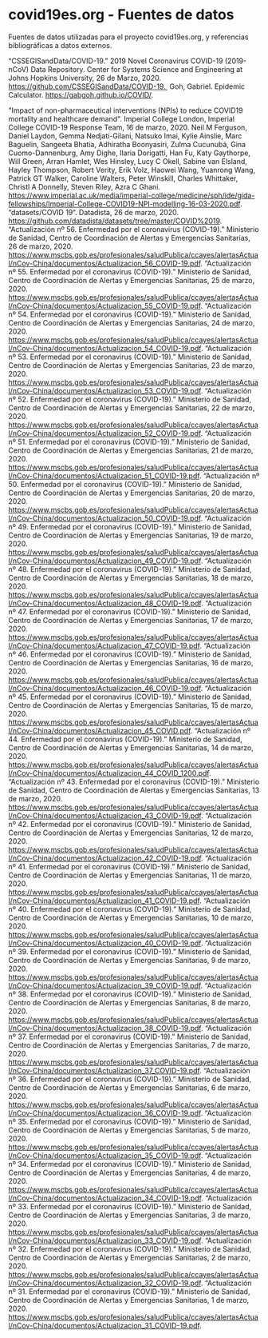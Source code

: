 # covid19es.org - Fuentes de datos
Fuentes de datos utilizadas para el proyecto covid19es.org, y referencias bibliográficas a datos externos.

“CSSEGISandData/COVID-19.” 2019 Novel Coronavirus COVID-19 (2019-nCoV) Data Repository. Center for Systems Science and Engineering at Johns Hopkins University, 26 de Marzo, 2020. https://github.com/CSSEGISandData/COVID-19. 
Goh, Gabriel. Epidemic Calculator. https://gabgoh.github.io/COVID/.

"Impact of non-pharmaceutical interventions (NPIs) to reduce COVID19 mortality and healthcare demand​". Imperial College London, Imperial College COVID-19 Response Team, 16 de marzo, 2020. Neil M Ferguson, Daniel Laydon, Gemma Nedjati-Gilani, Natsuko Imai, Kylie Ainslie, Marc Baguelin, Sangeeta Bhatia, Adhiratha Boonyasiri, Zulma Cucunubá, Gina Cuomo-Dannenburg, Amy Dighe, Ilaria Dorigatti, Han Fu, Katy Gaythorpe, Will Green, Arran Hamlet, Wes Hinsley, Lucy C Okell, Sabine van Elsland, Hayley Thompson, Robert Verity, Erik Volz, Haowei Wang, Yuanrong Wang, Patrick GT Walker, Caroline Walters, Peter Winskill, Charles Whittaker, Christl A Donnelly, Steven Riley, Azra C Ghani. https://www.imperial.ac.uk/media/imperial-college/medicine/sph/ide/gida-fellowships/Imperial-College-COVID19-NPI-modelling-16-03-2020.pdf.
“datasets/COVID 19“. Datadista, 26 de marzo, 2020. https://github.com/datadista/datasets/tree/master/COVID%2019.
“Actualización nº 56. Enfermedad por el coronavirus (COVID-19).” Ministerio de Sanidad, Centro de Coordinación de Alertas y Emergencias Sanitarias, 26 de marzo, 2020. https://www.mscbs.gob.es/profesionales/saludPublica/ccayes/alertasActual/nCov-China/documentos/Actualizacion_56_COVID-19.pdf.
“Actualización nº 55. Enfermedad por el coronavirus (COVID-19).” Ministerio de Sanidad, Centro de Coordinación de Alertas y Emergencias Sanitarias, 25 de marzo, 2020. https://www.mscbs.gob.es/profesionales/saludPublica/ccayes/alertasActual/nCov-China/documentos/Actualizacion_55_COVID-19.pdf.
“Actualización nº 54. Enfermedad por el coronavirus (COVID-19).” Ministerio de Sanidad, Centro de Coordinación de Alertas y Emergencias Sanitarias, 24 de marzo, 2020. https://www.mscbs.gob.es/profesionales/saludPublica/ccayes/alertasActual/nCov-China/documentos/Actualizacion_54_COVID-19.pdf.
“Actualización nº 53. Enfermedad por el coronavirus (COVID-19).” Ministerio de Sanidad, Centro de Coordinación de Alertas y Emergencias Sanitarias, 23 de marzo, 2020. https://www.mscbs.gob.es/profesionales/saludPublica/ccayes/alertasActual/nCov-China/documentos/Actualizacion_53_COVID-19.pdf.
“Actualización nº 52. Enfermedad por el coronavirus (COVID-19).” Ministerio de Sanidad, Centro de Coordinación de Alertas y Emergencias Sanitarias, 22 de marzo, 2020. https://www.mscbs.gob.es/profesionales/saludPublica/ccayes/alertasActual/nCov-China/documentos/Actualizacion_52_COVID-19.pdf.
“Actualización nº 51. Enfermedad por el coronavirus (COVID-19).” Ministerio de Sanidad, Centro de Coordinación de Alertas y Emergencias Sanitarias, 21 de marzo, 2020. https://www.mscbs.gob.es/profesionales/saludPublica/ccayes/alertasActual/nCov-China/documentos/Actualizacion_51_COVID-19.pdf.
“Actualización nº 50. Enfermedad por el coronavirus (COVID-19).” Ministerio de Sanidad, Centro de Coordinación de Alertas y Emergencias Sanitarias, 20 de marzo, 2020. https://www.mscbs.gob.es/profesionales/saludPublica/ccayes/alertasActual/nCov-China/documentos/Actualizacion_50_COVID-19.pdf.
“Actualización nº 49. Enfermedad por el coronavirus (COVID-19).” Ministerio de Sanidad, Centro de Coordinación de Alertas y Emergencias Sanitarias, 19 de marzo, 2020. https://www.mscbs.gob.es/profesionales/saludPublica/ccayes/alertasActual/nCov-China/documentos/Actualizacion_49_COVID-19.pdf.
“Actualización nº 48. Enfermedad por el coronavirus (COVID-19).” Ministerio de Sanidad, Centro de Coordinación de Alertas y Emergencias Sanitarias, 18 de marzo, 2020. https://www.mscbs.gob.es/profesionales/saludPublica/ccayes/alertasActual/nCov-China/documentos/Actualizacion_48_COVID-19.pdf.
“Actualización nº 47. Enfermedad por el coronavirus (COVID-19).” Ministerio de Sanidad, Centro de Coordinación de Alertas y Emergencias Sanitarias, 17 de marzo, 2020. https://www.mscbs.gob.es/profesionales/saludPublica/ccayes/alertasActual/nCov-China/documentos/Actualizacion_47_COVID-19.pdf.
“Actualización nº 46. Enfermedad por el coronavirus (COVID-19).” Ministerio de Sanidad, Centro de Coordinación de Alertas y Emergencias Sanitarias, 16 de marzo, 2020. https://www.mscbs.gob.es/profesionales/saludPublica/ccayes/alertasActual/nCov-China/documentos/Actualizacion_46_COVID-19.pdf.
“Actualización nº 45. Enfermedad por el coronavirus (COVID-19).” Ministerio de Sanidad, Centro de Coordinación de Alertas y Emergencias Sanitarias, 15 de marzo, 2020. https://www.mscbs.gob.es/profesionales/saludPublica/ccayes/alertasActual/nCov-China/documentos/Actualizacion_45_COVID.pdf.
“Actualización nº 44. Enfermedad por el coronavirus (COVID-19).” Ministerio de Sanidad, Centro de Coordinación de Alertas y Emergencias Sanitarias, 14 de marzo, 2020. https://www.mscbs.gob.es/profesionales/saludPublica/ccayes/alertasActual/nCov-China/documentos/Actualizacion_44_COVID_1200.pdf.
“Actualización nº 43. Enfermedad por el coronavirus (COVID-19).” Ministerio de Sanidad, Centro de Coordinación de Alertas y Emergencias Sanitarias, 13 de marzo, 2020. https://www.mscbs.gob.es/profesionales/saludPublica/ccayes/alertasActual/nCov-China/documentos/Actualizacion_43_COVID-19.pdf.
“Actualización nº 42. Enfermedad por el coronavirus (COVID-19).” Ministerio de Sanidad, Centro de Coordinación de Alertas y Emergencias Sanitarias, 12 de marzo, 2020. https://www.mscbs.gob.es/profesionales/saludPublica/ccayes/alertasActual/nCov-China/documentos/Actualizacion_42_COVID-19.pdf.
“Actualización nº 41. Enfermedad por el coronavirus (COVID-19).” Ministerio de Sanidad, Centro de Coordinación de Alertas y Emergencias Sanitarias, 11 de marzo, 2020. https://www.mscbs.gob.es/profesionales/saludPublica/ccayes/alertasActual/nCov-China/documentos/Actualizacion_41_COVID-19.pdf.
“Actualización nº 40. Enfermedad por el coronavirus (COVID-19).” Ministerio de Sanidad, Centro de Coordinación de Alertas y Emergencias Sanitarias, 10 de marzo, 2020. https://www.mscbs.gob.es/profesionales/saludPublica/ccayes/alertasActual/nCov-China/documentos/Actualizacion_40_COVID-19.pdf.
“Actualización nº 39. Enfermedad por el coronavirus (COVID-19).” Ministerio de Sanidad, Centro de Coordinación de Alertas y Emergencias Sanitarias, 9 de marzo, 2020. https://www.mscbs.gob.es/profesionales/saludPublica/ccayes/alertasActual/nCov-China/documentos/Actualizacion_39_COVID-19.pdf.
“Actualización nº 38. Enfermedad por el coronavirus (COVID-19).” Ministerio de Sanidad, Centro de Coordinación de Alertas y Emergencias Sanitarias, 8 de marzo, 2020. https://www.mscbs.gob.es/profesionales/saludPublica/ccayes/alertasActual/nCov-China/documentos/Actualizacion_38_COVID-19.pdf.
“Actualización nº 37. Enfermedad por el coronavirus (COVID-19).” Ministerio de Sanidad, Centro de Coordinación de Alertas y Emergencias Sanitarias, 7 de marzo, 2020. https://www.mscbs.gob.es/profesionales/saludPublica/ccayes/alertasActual/nCov-China/documentos/Actualizacion_37_COVID-19.pdf.
“Actualización nº 36. Enfermedad por el coronavirus (COVID-19).” Ministerio de Sanidad, Centro de Coordinación de Alertas y Emergencias Sanitarias, 6 de marzo, 2020. https://www.mscbs.gob.es/profesionales/saludPublica/ccayes/alertasActual/nCov-China/documentos/Actualizacion_36_COVID-19.pdf.
“Actualización nº 35. Enfermedad por el coronavirus (COVID-19).” Ministerio de Sanidad, Centro de Coordinación de Alertas y Emergencias Sanitarias, 5 de marzo, 2020. https://www.mscbs.gob.es/profesionales/saludPublica/ccayes/alertasActual/nCov-China/documentos/Actualizacion_35_COVID-19.pdf.
“Actualización nº 34. Enfermedad por el coronavirus (COVID-19).” Ministerio de Sanidad, Centro de Coordinación de Alertas y Emergencias Sanitarias, 4 de marzo, 2020. https://www.mscbs.gob.es/profesionales/saludPublica/ccayes/alertasActual/nCov-China/documentos/Actualizacion_34_COVID-19.pdf.
“Actualización nº 33. Enfermedad por el coronavirus (COVID-19).” Ministerio de Sanidad, Centro de Coordinación de Alertas y Emergencias Sanitarias, 3 de marzo, 2020. https://www.mscbs.gob.es/profesionales/saludPublica/ccayes/alertasActual/nCov-China/documentos/Actualizacion_33_COVID-19.pdf.
“Actualización nº 32. Enfermedad por el coronavirus (COVID-19).” Ministerio de Sanidad, Centro de Coordinación de Alertas y Emergencias Sanitarias, 2 de marzo, 2020. https://www.mscbs.gob.es/profesionales/saludPublica/ccayes/alertasActual/nCov-China/documentos/Actualizacion_32_COVID-19.pdf.
“Actualización nº 31. Enfermedad por el coronavirus (COVID-19).” Ministerio de Sanidad, Centro de Coordinación de Alertas y Emergencias Sanitarias, 1 de marzo, 2020. https://www.mscbs.gob.es/profesionales/saludPublica/ccayes/alertasActual/nCov-China/documentos/Actualizacion_31_COVID-19.pdf.
